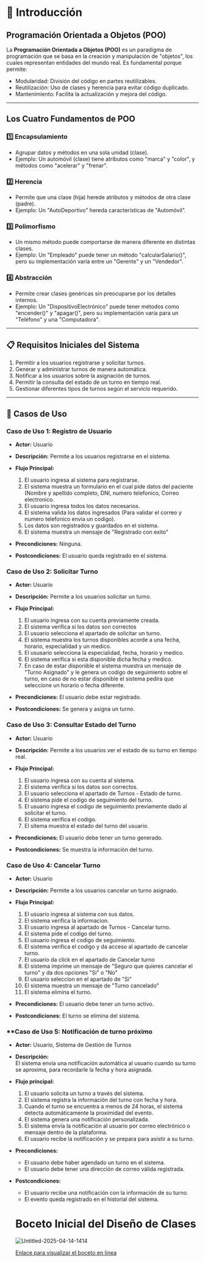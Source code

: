 # 📖 Introducción

##  Programación Orientada a Objetos (POO)

La **Programación Orientada a Objetos (POO)** es un paradigma de programación que se basa en la creación y manipulación de "objetos", los cuales representan entidades del mundo real. Es fundamental porque permite:
- Modularidad: División del código en partes reutilizables.
- Reutilización: Uso de clases y herencia para evitar código duplicado.
- Mantenimiento: Facilita la actualización y mejora del código.

---

##  Los Cuatro Fundamentos de POO

### 1️⃣ **Encapsulamiento**
   - Agrupar datos y métodos en una sola unidad (clase).
   - Ejemplo: Un automóvil (clase) tiene atributos como "marca" y "color", y métodos como "acelerar" y "frenar".  
   
### 2️⃣ **Herencia**
   - Permite que una clase (hija) herede atributos y métodos de otra clase (padre).
   - Ejemplo: Un "AutoDeportivo" hereda características de "Automóvil".

### 3️⃣ **Polimorfismo**
   - Un mismo método puede comportarse de manera diferente en distintas clases.
   - Ejemplo: Un "Empleado" puede tener un método "calcularSalario()", pero su implementación varía entre un "Gerente" y un "Vendedor".

### 4️⃣ **Abstracción**
   - Permite crear clases genéricas sin preocuparse por los detalles internos.
   - Ejemplo: Un "DispositivoElectrónico" puede tener métodos como "encender()" y "apagar()", pero su implementación varía para un "Teléfono" y una "Computadora".

---

## 📋 Requisitos Iniciales del Sistema

1. Permitir a los usuarios registrarse y solicitar turnos.
2. Generar y administrar turnos de manera automática.
3. Notificar a los usuarios sobre la asignación de turnos.
4. Permitir la consulta del estado de un turno en tiempo real.
5. Gestionar diferentes tipos de turnos según el servicio requerido.

---

## 📌 Casos de Uso

###  **Caso de Uso 1: Registro de Usuario**
- **Actor:** Usuario
   
- **Descripción:** Permite a los usuarios registrarse en el sistema.
  
- **Flujo Principal:**  
  1. El usuario ingresa al sistema para registrarse.  
  2. El sistema muestra un formulario en el cual pide datos del paciente (Nombre y apellido completo, DNI, numero telefonico, Correo electronico.  
  3. El usuario ingresa todos los datos necesarios.
  4. El sistema valida los datos ingresados (Para validar el correo y numero telefonico envia un codigo).
  5. Los datos son registrados y guardados en el sistema.
  6. El sistema muestra un mensaje de "Registrado con exito"  
- **Precondiciones:** Ninguna.
    
- **Postcondiciones:** El usuario queda registrado en el sistema.  

###  **Caso de Uso 2: Solicitar Turno**

- **Actor:** Usuario
  
- **Descripción:** Permite a los usuarios solicitar un turno.
  
- **Flujo Principal:**  
  1. El usuario ingresa con su cuenta previamente creada.
  2. El sistema verifica si los datos son correctos  
  3. El usuario selecciona el apartado de solicitar un turno.  
  4. El sistema muestra los turnos disponibles acorde a una fecha, horario, especialidad y un medico.
  5. El ususario selecciona la especialidad, fecha, horario y medico.
  6. El sistema verifica si esta disponible dicha fecha y medico.
  7. En caso de estar disponible el sistema muestra un mensaje de "Turno Asignado" y le genera un codigo de seguimiento sobre el turno, en caso de no estar disponible el sistema pedira que seleccione un horario o fecha diferente.

- **Precondiciones:** El usuario debe estar registrado.
    
- **Postcondiciones:** Se genera y asigna un turno.  

###  **Caso de Uso 3: Consultar Estado del Turno**

- **Actor:** Usuario
  
- **Descripción:** Permite a los usuarios ver el estado de su turno en tiempo real.
   
- **Flujo Principal:**  
  1. El usuario ingresa con su cuenta al sistema.  
  2. El sistema verifica si los datos son correctos.
  3. El usuario selecciona el apartado de Turnos - Estado de turno.
  4. El sistema pide el codigo de seguimiento del turno.
  5. El usuario ingresa el codigo de seguimiento previamente dado al solicitar el turno.
  6. El sistema verifica el codigo.
  7. El sitema muestra el estado del turno del usuario.  
- **Precondiciones:** El usuario debe tener un turno generado.
   
- **Postcondiciones:** Se muestra la información del turno.  

###  **Caso de Uso 4: Cancelar Turno**

- **Actor:** Usuario
  
- **Descripción:** Permite a los usuarios cancelar un turno asignado.
   
- **Flujo Principal:**  
  1. El usuario ingresa al sistema con sus datos.
  2. El sistema verifica la informacion.  
  3. El usuario ingresa al apartado de Turnos - Cancelar turno.
  4. El sistema pide el codigo del turno.
  5. El usuario ingresa el codigo de seguimiento.
  6. El sistema verifica el codigo y da acceso al apartado de cancelar turno.
  7. El usuario da click en el apartado de Cancelar turno
  8. El sistema imprime un mensaje de "Seguro que quieres cancelar el turno" y da dos opciones "Si" o "No"
  9. El usuario seleccion en el apartado de "Si"
  10. El sistema muestra un mensaje de "Turno cancelado"
  11. El sistema elimina el turno.  
- **Precondiciones:** El usuario debe tener un turno activo.
   
- **Postcondiciones:** El turno se elimina del sistema.  

###  **Caso de Uso 5: Notificación de turno próximo

- **Actor:**  Usuario, Sistema de Gestión de Turnos
  
- **Descripción:**  
  El sistema envía una notificación automática al usuario cuando su turno se aproxima, para recordarle la fecha y hora asignada.
  
- **Flujo principal:**
  1. El usuario solicita un turno a través del sistema.
  2. El sistema registra la información del turno con fecha y hora.
  3. Cuando el turno se encuentra a menos de 24 horas, el sistema detecta automáticamente la proximidad del evento.
  4. El sistema genera una notificación personalizada.
  5. El sistema envía la notificación al usuario por correo electrónico o mensaje dentro de la plataforma.
  6. El usuario recibe la notificación y se prepara para asistir a su turno.
     
- **Precondiciones:**
  - El usuario debe haber agendado un turno en el sistema.
  - El usuario debe tener una dirección de correo válida registrada.
    
- **Postcondiciones:**
  - El usuario recibe una notificación con la información de su turno.
  - El evento queda registrado en el historial del sistema. 

  # Boceto Inicial del Diseño de Clases
  ![Untitled-2025-04-14-1414](https://github.com/user-attachments/assets/506c67c8-4c9c-4f0b-a393-e176b7b7f2d4)
  
  [Enlace para visualizar el boceto en linea](https://drive.google.com/file/d/1ZcqSf7J5FQL3zummXjd3QpSjbuT-l5sZ/view?usp=drive_link)


